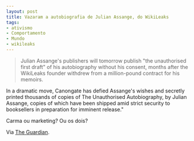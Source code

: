```yaml
---
layout: post
title: Vazaram a autobiografia de Julian Assange, do WikiLeaks
tags:
- ativismo
- Comportamento
- Mundo
- wikileaks
---
```


> Julian Assange's publishers will tomorrow publish "the unauthorised first draft" of his autobiography without his consent, months after the WikiLeaks founder withdrew from a million-pound contract for his memoirs.

In a dramatic move, Canongate has defied Assange's wishes and secretly printed thousands of copies of The Unauthorised Autobiography, by Julian Assange, copies of which have been shipped amid strict security to booksellers in preparation for imminent release."

Carma ou marketing? Ou os dois?

Via [The Guardian](http://www.guardian.co.uk/media/2011/sep/21/julian-assange-autobiography-published-canongate).
